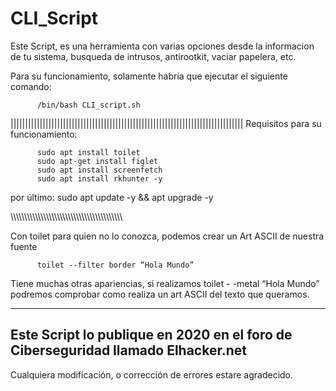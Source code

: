 # CLI_Script

Este Script, es una herramienta con varias opciones desde la informacion de tu sistema, busqueda de intrusos, antirootkit, vaciar papelera, etc.

Para su funcionamiento, solamente habría que ejecutar el siguiente comando:
          
          /bin/bash CLI_script.sh

||||||||||||||||||||||||||||||||||||||||||||||||||||||||||||||||||||||||||||||||
Requisitos para su funcionamiento:

          sudo apt install toilet
          sudo apt-get install figlet
          sudo apt install screenfetch
          sudo apt install rkhunter -y
por último:
          sudo apt update -y && apt upgrade -y
                    
\\\\\\\\\\\\\\\\\\\\\\\\\\\\\\\\\\\\\\\\\\\\\\\\\\\\\\\\\\\\\\\\\\\\\\\\\\\\\\\\\

Con toilet para quien no lo conozca, podemos crear un Art ASCII de nuestra fuente

          toilet --filter border “Hola Mundo”

Tiene muchas otras apariencias, si realizamos toilet - -metal “Hola Mundo” podremos comprobar como realiza un art ASCII del texto que queramos.

-------------------------------------------------------------------------------
Este Script lo publique en 2020 en el foro de Ciberseguridad llamado Elhacker.net
-------------------------------------------------------------------------------
Cualquiera modificación, o corrección de errores estare agradecido.
